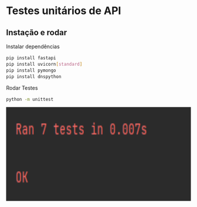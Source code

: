 # Testes unitários de API 

## Instação e rodar

Instalar dependências

```bash
pip install fastapi
pip install uvicorn[standard]
pip install pymongo
pip install dnspython
```

Rodar Testes

```bash
python -m unittest
```

<p align="center">
  <img height="256" src="imgs/imagem1.png" />
</p>

